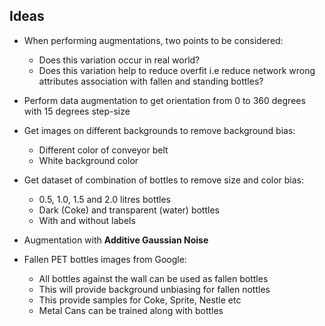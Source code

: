 ## Ideas

- When performing augmentations, two points to be considered:
	- Does this variation occur in real world?
	- Does this variation help to reduce overfit i.e reduce network wrong attributes association with fallen and standing bottles?

- Perform data augmentation to get orientation from 0 to 360 degrees with 15 degrees step-size

- Get images on different backgrounds to remove background bias:
	- Different color of conveyor belt
	- White background color

- Get dataset of combination of bottles to remove size and color bias:
	- 0.5, 1.0, 1.5 and 2.0 litres bottles
	- Dark (Coke) and transparent (water) bottles
	- With and without labels

- Augmentation with **Additive Gaussian Noise**

- Fallen PET bottles images from Google:
	- All bottles against the wall can be used as fallen bottles
	- This will provide background unbiasing for fallen nottles
	- This provide samples for Coke, Sprite, Nestle etc
	- Metal Cans can be trained along with bottles 	